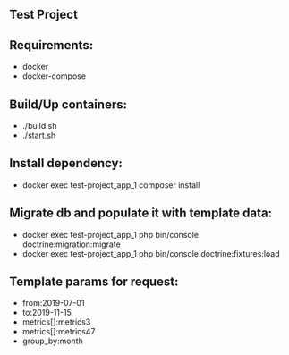 Test Project
-

Requirements:
- 
- docker
- docker-compose
 
Build/Up containers:
-
- ./build.sh
- ./start.sh

Install dependency:
-
- docker exec test-project_app_1 composer install

Migrate db and populate it with template data:
-
- docker exec test-project_app_1 php bin/console doctrine:migration:migrate
- docker exec test-project_app_1 php bin/console doctrine:fixtures:load

Template params for request:
-
- from:2019-07-01
- to:2019-11-15
- metrics[]:metrics3
- metrics[]:metrics47
- group_by:month
